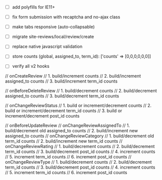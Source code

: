 - [ ] add polyfills for IE11+
- [ ] fix form submission with recaptcha and no-ajax class
- [ ] make tabs responsive (auto-collapsable)
- [ ] migrate site-reviews/local/review/create
- [ ] replace native javascript validation
- [ ] store counts (global, assigned_to, term_id): ['counts' => [0,0,0,0,0,0]]
- [ ] verify all v2 hooks


// onCreateReview
	// 1. build/increment counts
	// 2. build/increment assigned_to counts
	// 3. build/increment term_id counts

// onBeforeDeleteReview
	// 1. build/decrement counts
	// 2. build/decrement assigned_to counts
	// 3. build/decrement term_id counts

// onChangeReviewStatus
	// 1. build or increment/decrement counts
	// 2. build or increment/decrement term_id counts
	// 3. build or increment/decrement post_id counts

// onBeforeUpdateReview
	// onChangeReviewAssignedTo
		// 1. build/decrement old assigned_to counts
		// 2. build/increment new assigned_to counts
	// onChangeReviewCategory
		// 1. build/decrement old term_id counts
		// 2. build/increment new term_id counts
	// onChangeReviewRating
		// 1. build/decrement counts
		// 2. build/decrement term_id counts
		// 3. build/decrement post_id counts
		// 4. increment counts
		// 5. increment term_id counts
		// 6. increment post_id counts
	// onChangeReviewType
		// 1. build/decrement counts
		// 2. build/decrement term_id counts
		// 3. build/decrement post_id counts
		// 4. increment counts
		// 5. increment term_id counts
		// 6. increment post_id counts
